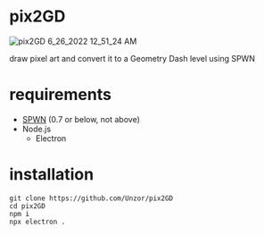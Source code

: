 # pix2GD
![pix2GD 6_26_2022 12_51_24 AM](https://user-images.githubusercontent.com/71789103/175801625-6305451c-8399-49d7-b26b-673c7a3ae1fa.png)

draw pixel art and convert it to a Geometry Dash level using SPWN

# requirements
- [SPWN](https://github.com/Spu7Nix/SPWN-language) (0.7 or below, not above)
- Node.js
  - Electron

# installation
```
git clone https://github.com/Unzor/pix2GD
cd pix2GD
npm i
npx electron .
```
